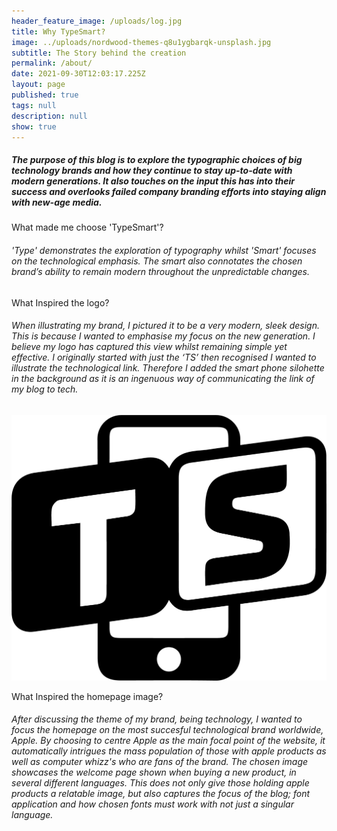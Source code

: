 ```yaml
---
header_feature_image: /uploads/log.jpg
title: Why TypeSmart?
image: ../uploads/nordwood-themes-q8u1ygbarqk-unsplash.jpg
subtitle: The Story behind the creation
permalink: /about/
date: 2021-09-30T12:03:17.225Z
layout: page
published: true
tags: null
description: null
show: true
---
```

##### **The purpose of this blog is to explore the typographic choices of big technology brands and how they continue to stay up-to-date with modern generations. It also touches on the input this has into their success and overlooks failed company branding efforts into staying align with new-age media.**

What made me choose 'TypeSmart'?

###### 'Type' demonstrates the exploration of typography whilst 'Smart' focuses on the technological emphasis. The smart also connotates the chosen brand’s ability to remain modern throughout the unpredictable changes.

What Inspired the logo?

###### When illustrating my brand, I pictured it to be a very modern, sleek design. This is because I wanted to emphasise my focus on the new generation. I believe my logo has captured this view whilst remaining simple yet effective. I originally started with just the ‘TS’ then recognised I wanted to illustrate the technological link. Therefore I added the smart phone silohette in the background as it is an ingenuous way of communicating the link of my blog to tech.

![](../uploads/untitled-15.png)

What Inspired the homepage image?

###### After discussing the theme of my brand, being technology, I wanted to focus the homepage on the most succesful technological brand worldwide, Apple. By choosing to centre Apple as the main focal point of the website, it automatically intrigues the mass population of those with apple products as well as computer whizz's who are fans of the brand. The chosen image showcases the welcome page shown when buying a new product, in several different languages. This does not only give those holding apple products a relatable image, but also captures the focus of the blog; font application and how chosen fonts must work with not just a singular language.